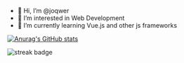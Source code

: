 - 👋 Hi, I’m @joqwer
- 👀 I’m interested in Web Development
- 🌱 I’m currently learning Vue.js and other js frameworks

[![Anurag's GitHub stats](https://github-readme-stats.vercel.app/api?username=anuraghazra)](https://github.com/anuraghazra/github-readme-stats)

![streak badge](https://github-readme-streak-stats.herokuapp.com/?user=joqwer)

<!---
joqwer/joqwer is a ✨ special ✨ repository because its `README.md` (this file) appears on your GitHub profile.
You can click the Preview link to take a look at your changes.
--->
